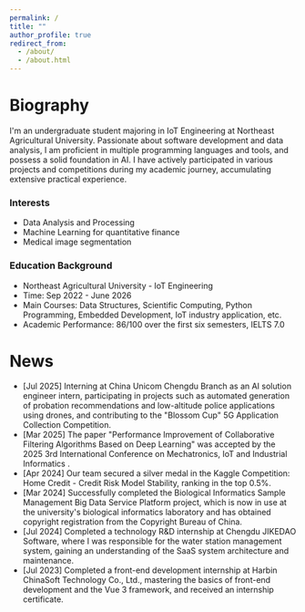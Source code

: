 ```yaml
---
permalink: /
title: ""
author_profile: true
redirect_from: 
  - /about/
  - /about.html
---
```

Biography
======
I'm an undergraduate student majoring in IoT Engineering at Northeast Agricultural University. Passionate about software development and data analysis, I am proficient in multiple programming languages and tools, and possess a solid foundation in AI. I have actively participated in various projects and competitions during my academic journey, accumulating extensive practical experience.


### Interests

- Data Analysis and Processing
- Machine Learning for quantitative finance
- Medical image segmentation


### Education Background

- Northeast Agricultural University - IoT Engineering  
- Time: Sep 2022 - June 2026  
- Main Courses: Data Structures, Scientific Computing, Python Programming, Embedded Development, IoT industry application, etc.  
- Academic Performance: 86/100 over the first six semesters, IELTS 7.0


News
======

- [Jul 2025] Interning at China Unicom Chengdu Branch as an AI solution engineer intern, participating in projects such as automated generation of probation recommendations and low-altitude police applications using drones, and contributing to the "Blossom Cup" 5G Application Collection Competition.
- [Mar 2025] The paper "Performance Improvement of Collaborative Filtering Algorithms Based on Deep Learning" was accepted by the 2025 3rd International Conference on Mechatronics, IoT and Industrial Informatics .
- [Apr 2024] Our team secured a silver medal in the Kaggle Competition: Home Credit - Credit Risk Model Stability, ranking in the top 0.5%.
- [Mar 2024] Successfully completed the Biological Informatics Sample Management Big Data Service Platform project, which is now in use at the university's biological informatics laboratory and has obtained copyright registration from the Copyright Bureau of China.
- [Jul 2024] Completed a technology R&D internship at Chengdu JIKEDAO Software, where I was responsible for the water station management system, gaining an understanding of the SaaS system architecture and maintenance.
- [Jul 2023] Completed a front-end development internship at Harbin ChinaSoft Technology Co., Ltd., mastering the basics of front-end development and the Vue 3 framework, and received an internship certificate.



